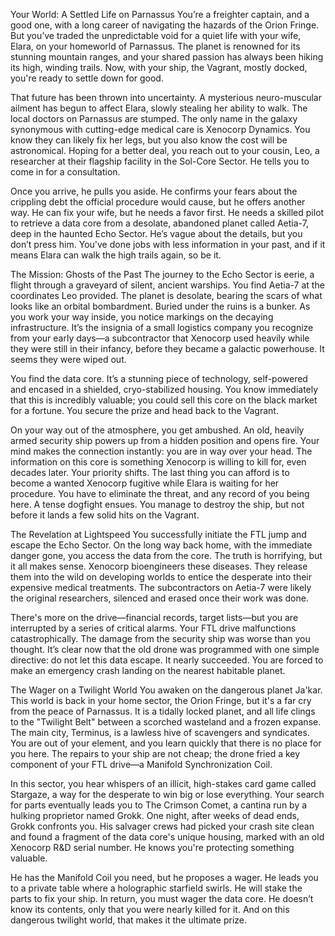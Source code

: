 Your World: A Settled Life on Parnassus
You’re a freighter captain, and a good one, with a long career of navigating the hazards of the Orion Fringe. But you’ve traded the unpredictable void for a quiet life with your wife, Elara, on your homeworld of Parnassus. The planet is renowned for its stunning mountain ranges, and your shared passion has always been hiking its high, winding trails. Now, with your ship, the Vagrant, mostly docked, you're ready to settle down for good.

That future has been thrown into uncertainty. A mysterious neuro-muscular ailment has begun to affect Elara, slowly stealing her ability to walk. The local doctors on Parnassus are stumped. The only name in the galaxy synonymous with cutting-edge medical care is Xenocorp Dynamics. You know they can likely fix her legs, but you also know the cost will be astronomical. Hoping for a better deal, you reach out to your cousin, Leo, a researcher at their flagship facility in the Sol-Core Sector. He tells you to come in for a consultation.

Once you arrive, he pulls you aside. He confirms your fears about the crippling debt the official procedure would cause, but he offers another way. He can fix your wife, but he needs a favor first. He needs a skilled pilot to retrieve a data core from a desolate, abandoned planet called Aetia-7, deep in the haunted Echo Sector. He’s vague about the details, but you don’t press him. You've done jobs with less information in your past, and if it means Elara can walk the high trails again, so be it.

The Mission: Ghosts of the Past
The journey to the Echo Sector is eerie, a flight through a graveyard of silent, ancient warships. You find Aetia-7 at the coordinates Leo provided. The planet is desolate, bearing the scars of what looks like an orbital bombardment. Buried under the ruins is a bunker. As you work your way inside, you notice markings on the decaying infrastructure. It’s the insignia of a small logistics company you recognize from your early days—a subcontractor that Xenocorp used heavily while they were still in their infancy, before they became a galactic powerhouse. It seems they were wiped out.

You find the data core. It’s a stunning piece of technology, self-powered and encased in a shielded, cryo-stabilized housing. You know immediately that this is incredibly valuable; you could sell this core on the black market for a fortune. You secure the prize and head back to the Vagrant.

On your way out of the atmosphere, you get ambushed. An old, heavily armed security ship powers up from a hidden position and opens fire. Your mind makes the connection instantly: you are in way over your head. The information on this core is something Xenocorp is willing to kill for, even decades later. Your priority shifts. The last thing you can afford is to become a wanted Xenocorp fugitive while Elara is waiting for her procedure. You have to eliminate the threat, and any record of you being here. A tense dogfight ensues. You manage to destroy the ship, but not before it lands a few solid hits on the Vagrant.

The Revelation at Lightspeed
You successfully initiate the FTL jump and escape the Echo Sector. On the long way back home, with the immediate danger gone, you access the data from the core. The truth is horrifying, but it all makes sense. Xenocorp bioengineers these diseases. They release them into the wild on developing worlds to entice the desperate into their expensive medical treatments. The subcontractors on Aetia-7 were likely the original researchers, silenced and erased once their work was done.

There's more on the drive—financial records, target lists—but you are interrupted by a series of critical alarms. Your FTL drive malfunctions catastrophically. The damage from the security ship was worse than you thought. It’s clear now that the old drone was programmed with one simple directive: do not let this data escape. It nearly succeeded. You are forced to make an emergency crash landing on the nearest habitable planet.

The Wager on a Twilight World
You awaken on the dangerous planet Ja'kar. This world is back in your home sector, the Orion Fringe, but it's a far cry from the peace of Parnassus. It is a tidally locked planet, and all life clings to the "Twilight Belt" between a scorched wasteland and a frozen expanse. The main city, Terminus, is a lawless hive of scavengers and syndicates. You are out of your element, and you learn quickly that there is no place for you here. The repairs to your ship are not cheap; the drone fried a key component of your FTL drive—a Manifold Synchronization Coil.

In this sector, you hear whispers of an illicit, high-stakes card game called Stargaze, a way for the desperate to win big or lose everything. Your search for parts eventually leads you to The Crimson Comet, a cantina run by a hulking proprietor named Grokk. One night, after weeks of dead ends, Grokk confronts you. His salvager crews had picked your crash site clean and found a fragment of the data core's unique housing, marked with an old Xenocorp R&D serial number. He knows you're protecting something valuable.

He has the Manifold Coil you need, but he proposes a wager. He leads you to a private table where a holographic starfield swirls. He will stake the parts to fix your ship. In return, you must wager the data core. He doesn’t know its contents, only that you were nearly killed for it. And on this dangerous twilight world, that makes it the ultimate prize.